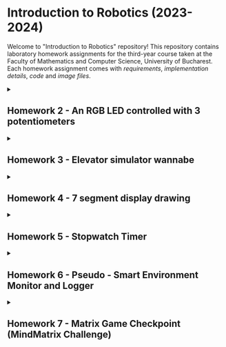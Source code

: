 # Introduction to Robotics (2023-2024)
Welcome to "Introduction to Robotics" repository! 
This repository contains laboratory homework assignments for the third-year course taken at the Faculty of Mathematics and Computer Science, University of Bucharest. Each homework assignment comes with _requirements_, _implementation details_, _code_ and _image files_.

<details>
<summary><h2>Homework 2 - An RGB LED controlled with 3 potentiometers</h2></summary>
For this homework, I'm using an Arduino to control a special color-changing LED (RGB LED). But the cool part is that I'm not just picking colors from a list - I'm using three knobs called potentiometers to make the LED change colors in a way I like. So, each knob lets me pick a different color for the LED. It's like having three magic color dials to create any color I like! 🪄

Technically speaking, the objective of this homework is to control each channel (Red, Green, Blue) of an RGB LED using individual potentiometers in conjunction with an Arduino microcontroller.

The setup involves the use of specific electronic components, including:
1. _RGB LED_: The RGB LED used has 4 pins, one for each color channel (Red, Green, Blue) and one common cathode pin.
2. _Potentiometers_: Three potentiometers are used, one for each color channel. They are variable resistors that provide analog voltage readings based on their position.
3. _Resistors and wires_: These components are used to connect the potentiometers and the RGB LED to the Arduino. Resistor values are selected based on the LED's forward voltage and current requirements. For this particular setup, I've used a 220-Ohm resistor for the Red channel and two 100-Ohm resistors for Blue and Green channels.

The following steps are involved in achieving the desired control:
1. Connect the potentiometers to the Arduino's analog pins (A0, A1, A2 pins for this setup).
2. Read the analog values from the potentiometers. These values corespond to the positions of the potentiometer knobs.
3. Map the analog readings to appropiate output values for each color channel (Red, Green and Blue). This mapping ensures that the LED's colors change according to the potentiometer positions.
4. Send the mapped values to the pins of the RGB LED, controlling the intensity of each color channel (for this setup: Red - pin 9, Green - pin 10, Blue - pin 11).

Here is an image with the setup:
![IMG_0057](https://github.com/iuliastaci/IntroductionToRobotics/assets/103101598/2c70afec-1e08-4347-a397-a6044bdbc2fc)

If you want to watch a demo of the homework, click [here](https://youtube.com/shorts/uMUZUHX3868?si=dJovIazbBCfvslvJ).
</details>

<details>
<summary><h2>Homework 3 - Elevator simulator wannabe</h2></summary>
In simple terms, this task is about creating a mini model of a 3-floor elevator using an Arduino. We will have lights (LEDs) that show which floor the elevator is on, buttons on each floor to call the elevator, and a buzzer to make sounds when the elevator arrives or moves. The elevator will have some rules: it will wait a bit when you press a button, and if it's already on the right floor, nothing happens. We also make sure the buttons work properly by preventing accidental presses.

The system will feature the following components:
1. _LED Indicators_: Three LEDs will be employed to represent the three elevator floors. The LED corresponding to the current floor will be illuminated. Additionally, another LED will indicate the elevator's operational state by blinking while in motion and remaining steady when stationary. I've used red LEDs for elevator floors and one green LED to indicate the operational state of the elevator.
2. _Buttons_: Three buttons, each representing a call button from one of the three floors, will be implemented. When a button is pressed, the elevator will simulate movement toward that floor after a brief delay of 2-3 seconds.
3. _Buzzer_: The buzzer will produce brief sounds during specific events - a sound when the elevator arrives at the desired floors and two distinct sounds for elevator door closing and elevator movement. For this component, I've used a 100 Ohm resistor.
4. _Resistors and wires_: These components are used to connect the buttons, the LEDs and the buzzer to the Arduino. Resistor values are selected based on the LED's forward voltage and current requirements. For this setup, I've used three 220-Ohm resistors, one for each red LED, and two 100-Ohm resistors, one for the green LED and one for the buzzer.


The elevator's behavior will be governed by the following rules:
* If the elevator is already at the desired floor, pressing the corresponding button will have no effect.
* After a button press, the elevator will "wait for the doors to close" and then "move" to the corresponding floor.

To ensure the reliability of the button inputs, a debounce mechanism will be implemented. This will prevent unintended repeated button presses caused by mechanical switch bouncing.

Here is an image with the setup:
![homework 3](https://github.com/iuliastaci/IntroductionToRobotics/assets/103101598/b5849aee-960c-460a-9f5e-3877c1c51083)


If you want to watch a demo of the homework, click [here](https://youtube.com/shorts/EWf-sx_lL34 ).
</details>

<details>
<summary><h2>Homework 4 - 7 segment display drawing</h2></summary>
In this homework, I'm using a joystick to move a segment on a display screen. I can't move through obstacles and I start on a specific point (decimal point - down right). The current position blinks and I can use the joystick to move to nearby positions (up, down, left, right). Pressing the button quickly turns the segment on or off and holding the button resets the entire display.

The setup includes the following electronic components:
1. _7-segment display_: It is a small electronic screen that uses 7 separate LED segments to show numbers and some letters.
2. _Joystick_: It is a handheld input device commonly used for controlling the movement or position of object in a digital environment. It typically consists of a stick-like handle that can be pushed or tilted in various directions.
3. _Resistors and wires_: These components are used to connect the 7-segment display and the joystick to the Arduino. Resistor values are selected based on the 7-segment display LED's forward voltage and current requirements. For this setup, I've used eight 330-Ohm resistors, one for segment LED.

Here is a picture of the setup:
![IMG_0238](https://github.com/iuliastaci/IntroductionToRobotics/assets/103101598/ded80fa2-2d46-40af-9b4c-2f87865abd40)

If you want to watch a demo of the homework, click [here](https://youtube.com/shorts/pzlum-Pjn4I).
</details>

<details>
<summary><h2>Homework 5 - Stopwatch Timer</h2></summary>
For this project, I'm using a 4-digit 7-segment display and 3 buttons in order to implement a stopwatch timer with 3 functionalities: start/pause, reset and save lap.
  
It should use the following workflow:  

1. Start the timer by pressing the Start button when the display shows "000.0".
2. Save lap times in memory (up to 4 laps) by pressing the lap button during the timer. The 5th press overrides the 1st. Reset button has no effect during timer, and the pause button stops the timer.
3. In Pause Mode, the lap flag button is disabled. Pressing the reset button sets the timer to "000.0".
4. After reset, use flag buttons to cycle through lap times. Pressing continuously cycles through laps, and resetting while in this state clears flags and resets the timer to "000.0".

The setup includes the following electronic components:
1. _4-digit 7-segment display_: It is a small electronic screen that uses 7 separate LED segments for each of the 4 digits to show numbers and some letters.
2. _Buttons_: Three buttons, one to start or pause the counting, one for resetting the counter or the saved laps and one for saving the laps and cycle through them.
3. _Resistors and wires_: These components are used to connect the 7-segment display and the buttons to the Arduino. Resistor values are selected based on the 7-segment display LED's forward voltage and current requirements. For this setup, I've used eight 330-Ohm resistors, one for each segment LED.
4. _Shift register_: It is a digital circuit that can shift its stored data through a series of flip-flops, typically in a linear fashion.

Here is a picture of the setup:
![IMG_0507](https://github.com/iuliastaci/IntroductionToRobotics/assets/103101598/7307c809-0819-4284-9de1-042c4bd0fffc)

If you want to watch a demo of the homework, click [here](https://youtube.com/shorts/PFdx8g3E60M).
</details>

<details>
<summary><h2>Homework 6 - Pseudo - Smart Environment Monitor and Logger</h2></summary>

This project aims to create a "Smart Environment Monitor and Logger" using Arduino, combining a diverse array of sensors to collect crucial environmental data. The system efficiently logs this information into EEPROM for later retrieval. A key feature of the project is the incorporation of an RGB LED, offering visual feedback based on the environmental conditions. Additionally, users can interact with the system through a Serial Menu, providing a seamless interface for navigation and customization. The project underscores the integration of sensor readings, effective memory management, serial communication, and the overarching goal of constructing a user-friendly menu system.

**Menu structure**
1. _Sensor Settings_  
 &nbsp;1.1. Sensors Sampling Interval <br>
 &nbsp;1.2. Ultrasonic Alert Threshold <br>
 &nbsp;1.3. LDR Alert Threshold <br>
 &nbsp;1.4. Back <br>
2. _Reset Logger Data_ <br>
 &nbsp;2.1. Yes <br>
 &nbsp;2.2. No <br>
3. _System Status_ <br>
  &nbsp;3.1. Current Sensor Readings <br>
  &nbsp;3.2. Current Sensor Settings <br>
  &nbsp;3.3. Display Logged Data <br>
  &nbsp;3.4. Back <br>
4. _RGB LED Control_ <br>
 &nbsp;4.1. Manual Color Control <br>
 &nbsp;4.2. LED Toggle Automatic ON/OFF <br>
 &nbsp;4.3. Back <br>

The setup involves the use of specific electronic components, including:
1. _RGB LED_: The RGB LED used has 4 pins, one for each color channel (Red, Green, Blue) and one common cathode pin.
2. _Ultrasonic Sensor_: The HC-SR04 is a widely-used ultrasonic distance sensor that employs sound waves to measure distances. It consists of an ultrasonic transmitter that emits pulses and a receiver that detects the reflected signals. By calculating the time taken for the ultrasonic waves to travel to an object and back, the sensor provides accurate distance measurements, making it popular for applications such as robotics, obstacle avoidance, and distance sensing in various projects.
3. _LDR_: Light Dependent Resistor is a type of photoresistor that exhibits a change in resistance based on the intensity of light falling on it. As light levels fluctuate, the LDR's resistance varies in response. This characteristic makes it a valuable component in light-sensitive circuits. Commonly used in applications like automatic streetlights, camera exposure control, and darkness-activated switches, the LDR enables devices to adapt to ambient light conditions by providing a variable resistance corresponding to the surrounding illumination.
4. _Resistors and wires_: These components are used to connect the potentiometers and the RGB LED to the Arduino. Resistor values are selected based on the LED's forward voltage and current requirements. For this particular setup, I've used a 220-Ohm resistor for the Red channel and two 100-Ohm resistors for Blue and Green channels. And for LDR I have used a 10k-Ohm resistor.

Here is a picture of the setup:
![IMG_0537](https://github.com/iuliastaci/IntroductionToRobotics/assets/103101598/8c3a3882-a7ab-4328-9eda-7d1be00fc589)

If you want to watch a demo of the project, click [here](https://youtube.com/shorts/qPYjCvedyBo)

</details>

<details>
  <summary><h2>Homework 7 - Matrix Game Checkpoint (MindMatrix Challenge)</h2></summary>
  This homework is a checkpoint for a bigger project, a game on an 8x8 LED Matrix controlled with a joystick and paired with a LCD to display relevant information. If you want to see more about this project, click here.
  The game name is MindMatrix Challenge because guess what? ... It's a memory game where you can test your brain and attention. 
  It consists of 3 levels with progressing difficulty. At each level, some LEDs are turned on in order to form a random pattern and it is displayed for a couple of seconds. Than, there's a LED blinking ... that's the player. It can be moved on the matrix using the joystick. When clicking the switch button, the LED at pleyer's position is turned on or off, depending on its previous state. 
  To win the game, you should represent the correct pattern at each level. If a LED that is not in the pattern is turned on, the game is over. 

  The setup involves the use of specific electronic components, including:
1. _8x8 LED Matrix_: The 8x8 LED Matrix for Arduino is a dynamic display module that brings a vibrant visual element to Arduino projects. Consisting of 64 individually addressable LEDs arranged in an 8x8 grid, this matrix allows for the creation of custom patterns, scrolling text, and dynamic graphics. With seamless integration into Arduino projects, it provides a simple and effective way to add eye-catching visual feedback. Ideal for projects requiring compact and programmable displays, the 8x8 LED Matrix enhances the creative possibilities of Arduino-based applications.
2. _LCD_: The Hitachi LCD for Arduino is a compact and versatile liquid crystal display module designed to seamlessly integrate with Arduino microcontrollers. Featuring a user-friendly interface and clear, crisp display capabilities, it allows developers to easily incorporate visual feedback into their Arduino projects. With its compatibility and reliability, the Hitachi LCD enhances the overall user experience, making it an ideal choice for projects requiring a compact and efficient display solution.
3. _Joystick_: It is a handheld input device commonly used for controlling the movement or position of object in a digital environment. It typically consists of a stick-like handle that can be pushed or tilted in various directions.
4. _MAX7219 Driver_: The MAX7219 Driver for Arduino Matrix is a powerful display driver module that simplifies the control of LED matrix displays. Specifically designed for use with Arduino, this driver seamlessly interfaces with 8x8 LED matrices, providing an efficient means to control individual LEDs and create captivating visual effects. With its versatile features and ease of integration, the MAX7219 Driver enhances the capabilities of Arduino projects, enabling users to easily implement scrolling text, animations, and customized patterns on LED matrix displays with minimal programming effort. It's an excellent choice for those seeking a compact and user-friendly solution for dynamic visual displays in Arduino-based applications.
5. _Resistors and wires_: These components are used to connect the matrix, LCD, joystick and the driver to the Arduino.

Here is a picture of the setup:
![IMG_0620](https://github.com/iuliastaci/IntroductionToRobotics/assets/103101598/2b7f41f5-dc9c-4325-9bab-8f06863ca49c)

If you want to watch a demo of the game, click [here](https://youtube.com/shorts/noldko7yy7M).
</details>

